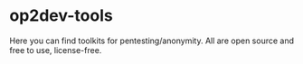 # op2dev-tools
Here you can find toolkits for pentesting/anonymity. All are open source and free to use, license-free.
